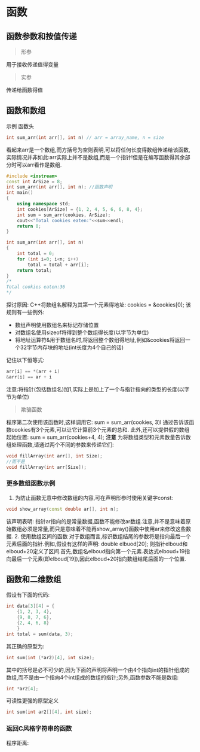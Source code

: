 # 函数
## 函数参数和按值传递
> 形参

用于接收传递值得变量

> 实参

传递给函数得值

## 函数和数组
示例
函数头
```cpp
int sum_arr(int arr[], int n) // arr = array_name, n = size
```
看起来arr是一个数组,而方括号为空则表明,可以将任何长度得数组传递给该函数,实际情况并非如此:arr实际上并不是数组,而是一个指针!但是在编写函数得其余部分时可以arr看作是数组.
```cpp
#include <iostream>
const int ArSize = 8;
int sum_arr(int arr[], int n); //函数声明
int main()
{
    using namespace std;
    int cookies[ArSize] = {1, 2, 4, 5, 6, 6, 8, 4};
    int sum = sum_arr(cookies, ArSize);
    cout<<"Total cookies eaten:"<<sum<<endl;
    return 0;
}

int sum_arr(int arr[], int n)
{
    int total = 0;
    for (int i=0; i<n; i++)
        total = total + arr[i];
    return total;
}
/*
Total cookies eaten:36
*/
```

探讨原因:
C++将数组名解释为其第一个元素得地址:
cookies = &cookies[0];
该规则有一些例外:
- 数组声明使用数组名来标记存储位置
- 对数组名使用sizeof将得到整个数组得长度(以字节为单位)
- 将地址运算符&用于数组名时,将返回整个数组得地址,例如&cookies将返回一个32字节内存块的地址(int长度为4个自己的话)

记住以下恒等式:
```cpp
arr[i] == *(arr + i)
&arr[i] == ar + i
```
注意:将指针(包括数组名)加1,实际上是加上了一个与指针指向的类型的长度(以字节为单位)
> 欺骗函数

程序第二次使用该函数时,这样调用它:
sum = sum_arr(cookies, 3)l
通过告诉该函数cookies有3个元素,可以让它计算前3个元素的总和.
此外,还可以提供假的数组起始位置:
sum = sum_arr(cookies+4, 4);
**注意**
为将数组类型和元素数量告诉数组处理函数,请通过两个不同的参数来传递它们:
```cpp
void fillArray(int arr[], int Size);
//而不是
void fillArray(int arr[Size]);
```
### 更多数组函数示例
1. 为防止函数无意中修改数组的内容,可在声明形参时使用关键字const:
```cpp
void show_array(const double ar[], int n);
```
该声明表明:
指针ar指向的是常量数据,函数不能修改ar数组.注意,并不是意味着原始数组必须是常量,而只是意味着不能再show_array()函数中使用ar来修改这些数据.
2. 使用数组区间的函数
对于数组而言,标识数组结尾的参数将是指向最后一个元素后面的指针.例如,假设有这样的声明:
double elbuod[20];
则指针elboud和elboud+20定义了区间.首先,数组名elboud指向第一个元素.表达式elboud+19指向最后一个元素(即elboud[19]),因此elboud+20指向数组结尾后面的一个位置.
## 函数和二维数组
假设有下面的代码:
```cpp
int data[3][4] = {
    {1, 2, 3, 4},
    {9, 8, 7, 6},
    {2, 4, 6, 8}
    }
int total = sum(data, 3);
```
其正确的原型为:
```cpp
int sum(int (*ar2)[4], int size);
```
其中的括号是必不可少的,因为下面的声明将声明一个由4个指向int的指针组成的数组,而不是由一个指向4个int组成的数组的指针;另外,函数参数不能是数组:
```cpp
int *ar2[4];
```
可读性更强的原型定义
```cpp
int sum(int ar2[][4], int size);
```
### 返回C风格字符串的函数
程序距离:
